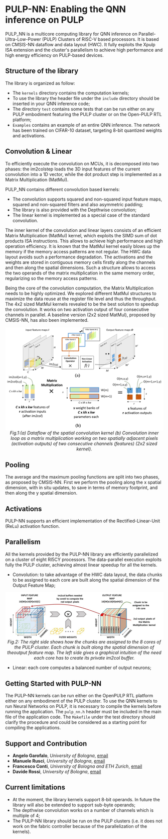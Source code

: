 # PULP-NN: Enabling the QNN inference on PULP

PULP_NN is a multicore computing library for QNN inference on Parallel-Ultra-Low-Power (PULP) Clusters of RISC-V based processors. It is based on CMSIS-NN dataflow and data layout (HWC).
It fully exploits the Xpulp ISA extension and the cluster's parallelism to achieve high performance and high energy efficiency on PULP-based devices.


## Structure of the library
The library is organized as follow:
+ The ``kernels`` directory contains the computation kernels;
+ To use the library the header file under the ``include`` directory should be inserted in your QNN inference code;
+ The directory ``test`` contains some tests that can be run either on any PULP embodiment featuring the PULP cluster or on the Open-PULP RTL platform;
+ ``Examples`` contains an example of an entire QNN inference. The network has been trained on CIFAR-10 dataset, targeting 8-bit quantized weights and activations.

## Convolution & Linear

To  efficiently  execute  the  convolution  on  MCUs, it  is  decomposed  into  two  phases:  the im2colstep  loads the  3D  input  features  of  the  current  convolution  into  a  1D vector, while the dot product step is implemented as a Matrix Multiplication (MatMul).

PULP_NN contains different convolution based kernels:
+ The convolution supports squared and non-squared input feature maps, squared and non-squared filters and also asymmetric padding;
+ The library is also provided with the Depthwise convolution;
+ The linear kernel is implemented as a special case of the standard convolution.

The inner kernel of the convolution and linear layers consists of an efficient Matrix Multiplication (MatMul) kernel, which exploits the SIMD sum of dot products ISA instructions. This allows to achieve high performance and high operation efficiency.
It is known that the MatMul kernel easily blows up the memory if the memory access patterns are not regular. The HWC data layout avoids such a performance degradation.
The activations and the weights are stored in contiguous memory cells firstly along the channels and then along the spatial dimensions. Such a structure allows to access the two operands of the matrix multiplication in the same memory order, regularizing so the memory access patterns.

Being the core of the convolution computation, the Matrix Multiplication needs to be highly optimized. We explored different MatMul structures to maximize the data reuse at the register file level and thus the throughput. The 4x2 sized MatMul kernels revealed to be the best solution to speedup the convolution. It works on two activation output of four consecutive channels in parallel. A baseline version (2x2 sized MatMul), proposed by CMSIS-NN, has also been implemented.

<p align="center">
  <img src="docs/images/cmsis.png" alt="HWC Data Layout, image-like to columns transform and computation as a Matrix Multiplication (MatMul)" align="middle" width="512">
  <br>
  <em> Fig.1:(a) Dataflow of the spatial convolution kernel (b) Convolution inner loop as a matrix multiplication working on two spatially adjacent pixels (activation outputs) of two consecutive channels (features) (2x2 sized kernel). </em>
</p>

## Pooling
The average and the maximum pooling functions are split into two phases, as proposed by CMSIS-NN.
First we perform the pooling along the x spatial dimension, with in situ updates, to save in terms of memory footprint, and then along the y spatial dimension.

## Activations

PULP-NN supports an efficient implementation of the Rectified-Linear-Unit (ReLu) activation function.

## Parallelism

All the kernels provided by the PULP-NN library are efficiently parallelized on a cluster of eight RI5CY processors.
The data-parallel execution exploits fully the PULP cluster, achieving almost linear speedup for all the kernels.

+ Convolution: to take advantage of the HWC data layout, the data chunks to be assigned to each core are built along the spatial dimension of the Output Feature Map;

<p align="center">
  <img src="docs/images/multicore.jpg" alt="The right side shows how the chunks are assigned to the 8 cores of the PULP cluster. Each chunk is built along the spatial dimension of theoutput feature map. The left side gives a graphical intuition of the need each core has to create its private im2col buffer." align="middle" width="512">
  <br>
  <em> Fig.2: The right side shows how the chunks are assigned to the 8 cores of the PULP cluster. Each chunk is built along the spatial dimension of theoutput feature map. The left side gives a graphical intuition of the need each core has to create its private im2col buffer. </em>
</p>

+ Linear: each core computes a balanced number of output neurons;

## Getting Started with PULP-NN

The PULP-NN kernels can be run either on the OpenPULP RTL platform either on any embodiment of the PULP cluster.
To use the QNN kernels to run Neural Networks on PULP, it is necessary to compile the kernels before running the application.
The ``pulp_nn.h`` header must be included in the main file of the application code.
The ``Makefile`` under the test directory should clarify the procedure and could be considered as a starting point for compiling the applications.

## Support and Contribution

+ **Angelo Garofalo**, *University of Bologna*, [email](mailto:angelo.garofalo@unibo.it)
+ **Manuele Rusci**, *University of Bologna*, [email](mailto:manuele.rusci@unibo.it)
+ **Francesco Conti**, *University of Bologna and ETH Zurich*, [email](mailto:fconti@iis.ee.ethz.ch)
+ **Davide Rossi**, *University of Bologna*, [email](mailto:davide.rossi@unibo.it)


## Current limitations

+ At the moment, the library kernels support 8-bit operands. In future the library will also be extended to support sub-byte operands;
+ The depthwise convolution works on a number of channels which is multiple of 4;
+ The PULP-NN library should be run on the PULP clusters (i.e. it does not work on the fabric controller because of the parallelization of the kernels).
